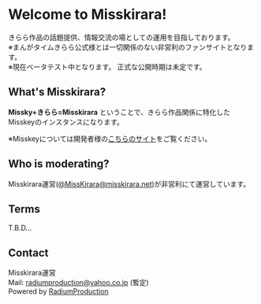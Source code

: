 # Welcome to Misskirara!

きらら作品の話題提供、情報交流の場としての運用を目指しております。  
※まんがタイムきらら公式様とは一切関係のない非営利のファンサイトとなります。  
※現在ベータテスト中となります。  正式な公開時期は未定です。

## What's Misskirara?


 **Missky+きらら=Misskirara**  ということで、きらら作品関係に特化したMisskeyのインスタンスになります。

※Misskeyについては開発者様の[こちらのサイト](https://misskey-hub.net/docs/misskey.html)をご覧ください。



## Who is moderating?

Misskirara運営([@MissKirara@misskirara.net](https://misskirara.net/@MissKirara))が非営利にて運営しています。




## Terms
T.B.D...



## Contact
Misskirara運営  
Mail: radiumproduction@yahoo.co.jp (暫定)  
Powered by [RadiumProduction](https://radiumproduction.blog.shinobi.jp/)  


